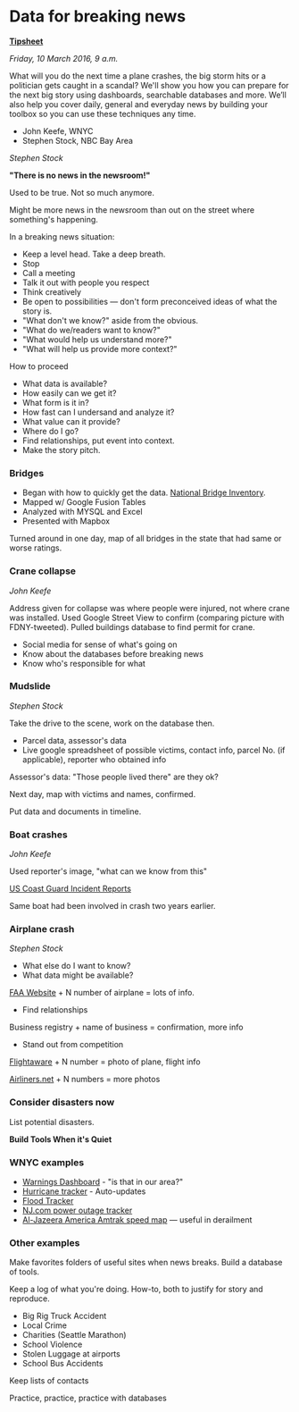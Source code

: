 # Data for breaking news

**[Tipsheet](assets/03-data-for-breaking-news.pdf)**

*Friday, 10 March 2016, 9 a.m.*

What will you do the next time a plane crashes, the big storm hits or a politician gets caught in a scandal? We'll show you how you can prepare for the next big story using dashboards, searchable databases and more. We’ll also help you cover daily, general and everyday news by building your toolbox so you can use these techniques any time.

* John Keefe, WNYC
* Stephen Stock, NBC Bay Area

*Stephen Stock*

**"There is no news in the newsroom!"**

Used to be true. Not so much anymore.

Might be more news in the newsroom than out on the street where something's happening.

In a breaking news situation: 

* Keep a level head. Take a deep breath.
* Stop
* Call a meeting
* Talk it out with people you respect
* Think creatively
* Be open to possibilities — don't form preconceived ideas of what the story is.
* "What don't we know?" aside from the obvious.
* "What do we/readers want to know?"
* "What would help us understand more?"
* "What will help us provide more context?"

How to proceed

* What data is available?
* How easily can we get it?
* What form is it in?
* How fast can I undersand and analyze it?
* What value can it provide?
* Where do I go?
* Find relationships, put event into context.
* Make the story pitch.

### Bridges

* Began with how to quickly get the data. [National Bridge Inventory](https://www.fhwa.dot.gov/bridge/nbi.cfm).
* Mapped w/ Google Fusion Tables
* Analyzed with MYSQL and Excel
* Presented with Mapbox

Turned around in one day, map of all bridges in the state that had same or worse ratings.

### Crane collapse

*John Keefe*

Address given for collapse was where people were injured, not where crane was installed. Used Google Street View to confirm (comparing picture with FDNY-tweeted). Pulled buildings database to find permit for crane.

* Social media for sense of what's going on
* Know about the databases before breaking news
* Know who's responsible for what

### Mudslide

*Stephen Stock*

Take the drive to the scene, work on the database then.

* Parcel data, assessor's data
* Live google spreadsheet of possible victims, contact info, parcel No. (if applicable), reporter who obtained info

Assessor's data: "Those people lived there" are they ok?

Next day, map with victims and names, confirmed.

Put data and documents in timeline.

### Boat crashes

*John Keefe*

Used reporter's image, "what can we know from this"

[US Coast Guard Incident Reports](https://cgmix.uscg.mil/iir/)

Same boat had been involved in crash two years earlier.

### Airplane crash

*Stephen Stock*

* What else do I want to know?
* What data might be available?

[FAA Website](http://registry.faa.gov/aircraftinquiry/NNum_Inquiry.aspx) + N number of airplane = lots of info.

* Find relationships

Business registry + name of business = confirmation, more info

* Stand out from competition

[Flightaware](https://flightaware.com/) + N number = photo of plane, flight info

[Airliners.net](http://www.airliners.net/) + N numbers = more photos

### Consider disasters now

List potential disasters.

**Build Tools When it's Quiet**

### WNYC examples

* [Warnings Dashboard](http://project.wnyc.org/dashboard-warnings/) - "is that in our area?"
* [Hurricane tracker](http://project.wnyc.org/hurricane/) - Auto-updates
* [Flood Tracker](http://project.wnyc.org/flood-tracker/)
* [NJ.com power outage tracker](http://www.nj.com/news/index.ssf/2016/01/stay_up_to_the_minute_on_power_outages_in_nj_with.html)
* [Al-Jazeera America Amtrak speed map](http://america.aljazeera.com/multimedia/2015/5/map-derailed-amtrak-sped-through-northeast-corridor.html) — useful in derailment

### Other examples

Make favorites folders of useful sites when news breaks. Build a database of tools.

Keep a log of what you're doing. How-to, both to justify for story and reproduce.

* Big Rig Truck Accident
* Local Crime
* Charities (Seattle Marathon)
* School Violence
* Stolen Luggage at airports
* School Bus Accidents

Keep lists of contacts

Practice, practice, practice with databases
